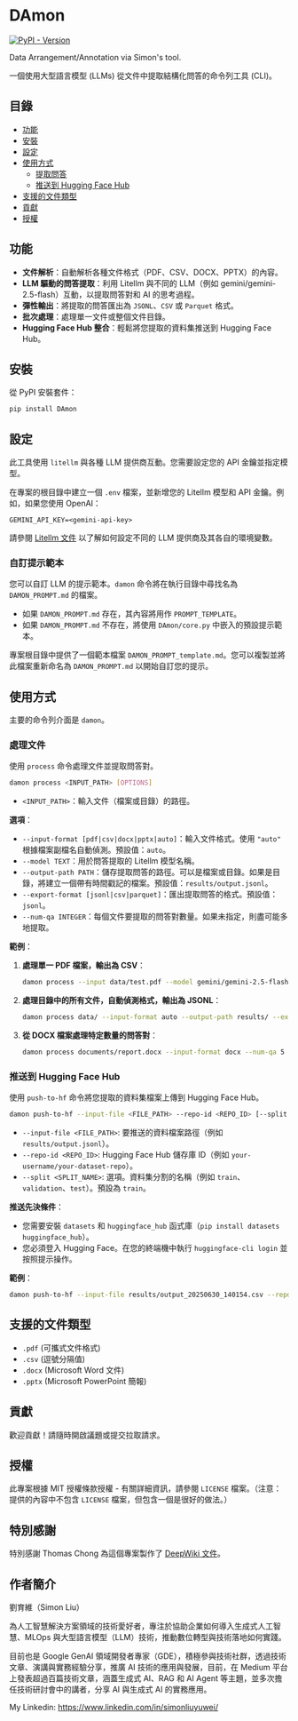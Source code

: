 # DAmon

[![PyPI - Version](https://img.shields.io/pypi/v/DAmon/0.1.2)](https://pypi.org/project/DAmon/0.1.2/)

Data Arrangement/Annotation via Simon's tool.

一個使用大型語言模型 (LLMs) 從文件中提取結構化問答的命令列工具 (CLI)。

## 目錄

- [功能](#功能)
- [安裝](#安裝)
- [設定](#設定)
- [使用方式](#使用方式)
  - [提取問答](#提取問答)
  - [推送到 Hugging Face Hub](#推送到-hugging-face-hub)
- [支援的文件類型](#支援的文件類型)
- [貢獻](#貢獻)
- [授權](#授權)

## 功能

- **文件解析**：自動解析各種文件格式（PDF、CSV、DOCX、PPTX）的內容。
- **LLM 驅動的問答提取**：利用 Litellm 與不同的 LLM（例如 gemini/gemini-2.5-flash）互動，以提取問答對和 AI 的思考過程。
- **彈性輸出**：將提取的問答匯出為 `JSONL`、`CSV` 或 `Parquet` 格式。
- **批次處理**：處理單一文件或整個文件目錄。
- **Hugging Face Hub 整合**：輕鬆將您提取的資料集推送到 Hugging Face Hub。

## 安裝

從 PyPI 安裝套件：

```bash
pip install DAmon
```

## 設定

此工具使用 `litellm` 與各種 LLM 提供商互動。您需要設定您的 API 金鑰並指定模型。

在專案的根目錄中建立一個 `.env` 檔案，並新增您的 Litellm 模型和 API 金鑰。例如，如果您使用 OpenAI：

```dotenv
GEMINI_API_KEY=<gemini-api-key>
```

請參閱 [Litellm 文件](https://litellm.ai/docs/providers) 以了解如何設定不同的 LLM 提供商及其各自的環境變數。

### 自訂提示範本

您可以自訂 LLM 的提示範本。`damon` 命令將在執行目錄中尋找名為 `DAMON_PROMPT.md` 的檔案。

- 如果 `DAMON_PROMPT.md` 存在，其內容將用作 `PROMPT_TEMPLATE`。
- 如果 `DAMON_PROMPT.md` 不存在，將使用 `DAmon/core.py` 中嵌入的預設提示範本。

專案根目錄中提供了一個範本檔案 `DAMON_PROMPT_template.md`。您可以複製並將此檔案重新命名為 `DAMON_PROMPT.md` 以開始自訂您的提示。

## 使用方式

主要的命令列介面是 `damon`。

### 處理文件

使用 `process` 命令處理文件並提取問答對。

```bash
damon process <INPUT_PATH> [OPTIONS]
```

-   `<INPUT_PATH>`：輸入文件（檔案或目錄）的路徑。

**選項**：

-   `--input-format [pdf|csv|docx|pptx|auto]`：輸入文件格式。使用 `"auto"` 根據檔案副檔名自動偵測。預設值：`auto`。
-   `--model TEXT`：用於問答提取的 Litellm 模型名稱。
-   `--output-path PATH`：儲存提取問答的路徑。可以是檔案或目錄。如果是目錄，將建立一個帶有時間戳記的檔案。預設值：`results/output.jsonl`。
-   `--export-format [jsonl|csv|parquet]`：匯出提取問答的格式。預設值：`jsonl`。
-   `--num-qa INTEGER`：每個文件要提取的問答對數量。如果未指定，則盡可能多地提取。

**範例**：

1.  **處理單一 PDF 檔案，輸出為 CSV**：

    ```bash
    damon process --input data/test.pdf --model gemini/gemini-2.5-flash --output results/cyber_output --export csv --num-qa 5
    ```

2.  **處理目錄中的所有文件，自動偵測格式，輸出為 JSONL**：

    ```bash
    damon process data/ --input-format auto --output-path results/ --export-format jsonl
    ```

3.  **從 DOCX 檔案處理特定數量的問答對**：

    ```bash
    damon process documents/report.docx --input-format docx --num-qa 5 --output-path results/report_qa.jsonl
    ```

### 推送到 Hugging Face Hub

使用 `push-to-hf` 命令將您提取的資料集檔案上傳到 Hugging Face Hub。

```bash
damon push-to-hf --input-file <FILE_PATH> --repo-id <REPO_ID> [--split <SPLIT_NAME>]
```

-   `--input-file <FILE_PATH>`: 要推送的資料檔案路徑（例如 `results/output.jsonl`）。
-   `--repo-id <REPO_ID>`: Hugging Face Hub 儲存庫 ID（例如 `your-username/your-dataset-repo`）。
-   `--split <SPLIT_NAME>`: 選項。資料集分割的名稱（例如 `train`、`validation`、`test`）。預設為 `train`。

**推送先決條件**：

-   您需要安裝 `datasets` 和 `huggingface_hub` 函式庫（`pip install datasets huggingface_hub`）。
-   您必須登入 Hugging Face。在您的終端機中執行 `huggingface-cli login` 並按照提示操作。

**範例**：

```bash
damon push-to-hf --input-file results/output_20250630_140154.csv --repo-id your-username/my-extracted-qa-dataset --split train
```

## 支援的文件類型

-   `.pdf` (可攜式文件格式)
-   `.csv` (逗號分隔值)
-   `.docx` (Microsoft Word 文件)
-   `.pptx` (Microsoft PowerPoint 簡報)

## 貢獻

歡迎貢獻！請隨時開啟議題或提交拉取請求。

## 授權

此專案根據 MIT 授權條款授權 - 有關詳細資訊，請參閱 `LICENSE` 檔案。（注意：提供的內容中不包含 `LICENSE` 檔案，但包含一個是很好的做法。）

## 特別感謝

特別感謝 Thomas Chong 為這個專案製作了 [DeepWiki 文件](https://deepwiki.com/simonliu-ai-product/DAmon/1-damon-overview)。

## 作者簡介
劉育維（Simon Liu）

為人工智慧解決方案領域的技術愛好者，專注於協助企業如何導入生成式人工智慧、MLOps 與大型語言模型（LLM）技術，推動數位轉型與技術落地如何實踐。​

目前也是 Google GenAI 領域開發者專家（GDE），積極參與技術社群，透過技術文章、演講與實務經驗分享，推廣 AI 技術的應用與發展，目前，在 Medium 平台上發表超過百篇技術文章，涵蓋生成式 AI、RAG 和 AI Agent 等主題，並多次擔任技術研討會中的講者，分享 AI 與生成式 AI 的實務應用。​

My Linkedin: https://www.linkedin.com/in/simonliuyuwei/